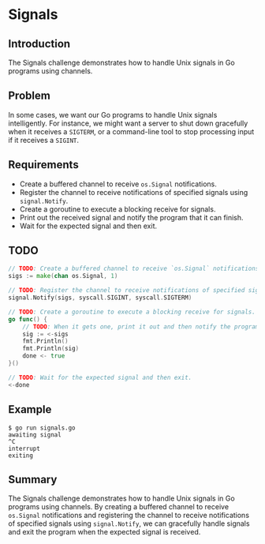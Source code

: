 # Signals

## Introduction

The Signals challenge demonstrates how to handle Unix signals in Go programs using channels.

## Problem

In some cases, we want our Go programs to handle Unix signals intelligently. For instance, we might want a server to shut down gracefully when it receives a `SIGTERM`, or a command-line tool to stop processing input if it receives a `SIGINT`.

## Requirements

- Create a buffered channel to receive `os.Signal` notifications.
- Register the channel to receive notifications of specified signals using `signal.Notify`.
- Create a goroutine to execute a blocking receive for signals.
- Print out the received signal and notify the program that it can finish.
- Wait for the expected signal and then exit.

## TODO

```go
// TODO: Create a buffered channel to receive `os.Signal` notifications.
sigs := make(chan os.Signal, 1)

// TODO: Register the channel to receive notifications of specified signals using `signal.Notify`.
signal.Notify(sigs, syscall.SIGINT, syscall.SIGTERM)

// TODO: Create a goroutine to execute a blocking receive for signals.
go func() {
    // TODO: When it gets one, print it out and then notify the program that it can finish.
    sig := <-sigs
    fmt.Println()
    fmt.Println(sig)
    done <- true
}()

// TODO: Wait for the expected signal and then exit.
<-done
```

## Example

```
$ go run signals.go
awaiting signal
^C
interrupt
exiting
```

## Summary

The Signals challenge demonstrates how to handle Unix signals in Go programs using channels. By creating a buffered channel to receive `os.Signal` notifications and registering the channel to receive notifications of specified signals using `signal.Notify`, we can gracefully handle signals and exit the program when the expected signal is received.
